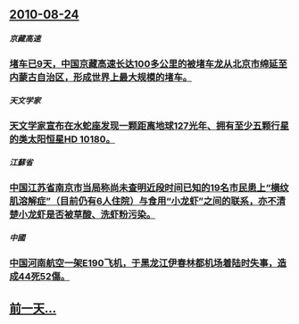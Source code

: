 ## [2010-08-24](/zh/news/2010/08/24/index.md)

##### 京藏高速
### [ 堵车已9天，中国京藏高速长达100多公里的被堵车龙从北京市绵延至内蒙古自治区，形成世界上最大规模的堵车。](/zh/news/2010/08/24/堵车已9天-中国京藏高速长达100多公里的被堵车龙从北京市绵延至内蒙古自治区-形成世界上最大规模的堵车.md)
##### 天文学家
### [ 天文学家宣布在水蛇座发现一颗距离地球127光年、拥有至少五颗行星的类太阳恒星HD 10180。](/zh/news/2010/08/24/天文学家宣布在水蛇座发现一颗距离地球127光年-拥有至少五颗行星的类太阳恒星HD-10180.md)
##### 江蘇省
### [ 中国江苏省南京市当局称尚未查明近段时间已知的19名市民患上“横纹肌溶解症”（目前仍有6人住院）与食用“小龙虾”之间的联系，亦不清楚小龙虾是否被草酸、洗虾粉污染。](/zh/news/2010/08/24/中国江苏省南京市当局称尚未查明近段时间已知的19名市民患上-横纹肌溶解症-目前仍有6人住院-与食用-小龙虾-之间的联.md)
##### 中國
### [ 中国河南航空一架E190飞机，于黑龙江伊春林都机场着陆时失事，造成44死52傷。](/zh/news/2010/08/24/中国河南航空一架E190飞机-于黑龙江伊春林都机场着陆时失事-造成44死52傷.md)
## [前一天...](/zh/news/2010/08/23/index.md)

